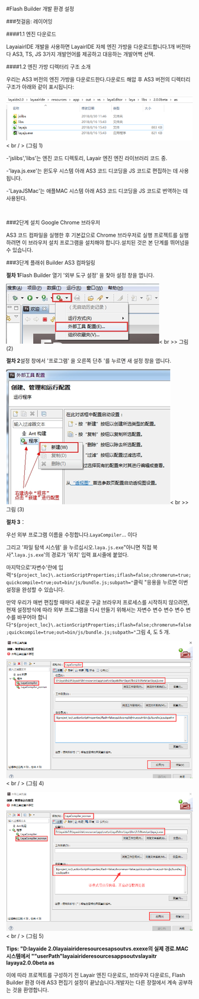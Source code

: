 #Flash Builder 개발 환경 설정

###첫걸음: 레이어잉

####1.1 엔진 다운로드

LayaiairIDE 개발을 사용하면 LayairIDE 자체 엔진 가방을 다운로드합니다.1개 버전마다 AS3, TS, JS 3가지 개발언어를 제공하고 대응하는 개발어백 선택.

####1.2 엔진 가방 디렉터리 구조 소개

우리는 AS3 버전의 엔진 가방을 다운로드한다.다운로드 해압 후 AS3 버전의 디렉터리 구조가 아래와 같이 표시됩니다:

![图1](img/1.png)< br / > (그림 1)

-'jslibs','libs'는 엔진 코드 디렉토리, Layair 엔진 엔진 라이브러리 코드 중.

-'laya.js.exe'는 윈도우 시스템 아래 AS3 코드 디코딩을 JS 코드로 편집하는 데 사용됩니다.

-'LayaJSMac'는 애플MAC 시스템 아래 AS3 코드 디코딩을 JS 코드로 번역하는 데 사용된다.

​


###2단계 설치 Google Chrome 브라우저

AS3 코드 컴파일을 실행한 후 기본값으로 Chrome 브라우저로 실행 프로젝트를 실행하려면 이 브라우저 설치 프로그램을 설치해야 합니다.설치된 것은 본 단계를 뛰어넘을 수 있습니다.



###3단계 플래쉬 Builder AS3 컴파일링

​**절차 1**Flash Builder 열기 '외부 도구 설정' 을 찾아 설정 창을 엽니다.

​![2.jpg](img/2.jpg)< br >>
그림 (2)


​**절차 2**설정 창에서 '프로그램' 을 오른쪽 단추 '를 누르면 새 설정 창을 엽니다.

​![3.jpg](img/3.jpg)< br >>
그림 (3)



**절차 3**：

우선 외부 프로그램 이름을 수정합니다.`LayaCompiler`… 이다

그리고 '파일 탐색 시스템' 을 누르십시오.`laya.js.exe`"아니면 직접 복사".`laya.js.exe`'의 경로가 '위치' 입력 표시줄에 붙었다.

마지막으로'자변수'란에 입력`"${project_loc}\.actionScriptProperties;iflash=false;chromerun=true;quickcompile=true;out=bin/js/bundle.js;subpath="`클릭 "응용을 누르면 이번 설정을 완성할 수 있습니다.

만약 우리가 매번 편집할 때마다 새로운 구글 브라우저 프로세스를 시작하지 않으려면, 현재 설정방식에 따라 외부 프로그램을 다시 만들기 위해서는 자변수 변수 변수 변수 변수를 바꾸어야 합니다`"${project_loc}\.actionScriptProperties;iflash=false;chromerun=false;quickcompile=true;out=bin/js/bundle.js;subpath="`그림 4, 도 5 개.

![4](img/4.png)< br / > (그림 4)

![图5](img/5.png)< br / > (그림 5)


 



**Tips: "D:layaide 2.0layaiairideresourcesapsoutvs.exexe의 실제 경로.MAC 시스템에서 ""userPath"layaiairideresourcesappsoutvslayaitr layaya2.0.0beta as**



이에 따라 프로젝트를 구성하기 전 Layair 엔진 다운로드, 브라우저 다운로드, Flash Builder 환경 아래 AS3 편집기 설정이 끝났습니다.개발자는 다른 장절에서 계속 공부하는 것을 환영합니다.